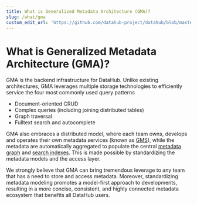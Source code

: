 ```yaml
---
title: What is Generalized Metadata Architecture (GMA)?
slug: /what/gma
custom_edit_url: 'https://github.com/datahub-project/datahub/blob/master/docs/what/gma.md'
---
```

# What is Generalized Metadata Architecture (GMA)?

GMA is the backend infrastructure for DataHub. Unlike existing architectures, GMA leverages multiple storage technologies to efficiently service the four most commonly used query patterns
- Document-oriented CRUD 
- Complex queries (including joining distributed tables)
- Graph traversal
- Fulltext search and autocomplete

GMA also embraces a distributed model, where each team owns, develops and operates their own metadata services (known as [GMS](gms.md)), while the metadata are automatically aggregated to populate the central [metadata graph](graph.md) and [search indexes](search-index.md). This is made possible by standardizing the metadata models and the access layer. 

We strongly believe that GMA can bring tremendous leverage to any team that has a need to store and access metadata. 
Moreover, standardizing metadata modeling promotes a model-first approach to developments, resulting in a more concise, consistent, and highly connected metadata ecosystem that benefits all DataHub users.
